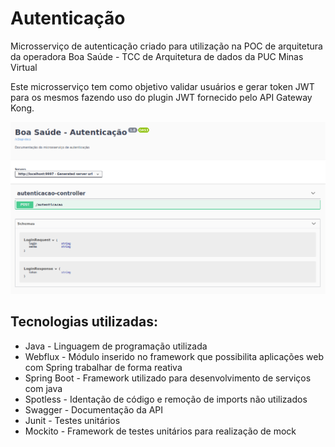# Autenticação

Microsserviço de autenticação criado para utilização na POC de arquitetura da operadora Boa Saúde - TCC de Arquitetura de dados da PUC Minas Virtual

Este microsserviço tem como objetivo validar usuários e gerar token JWT para os mesmos fazendo uso do plugin JWT fornecido pelo API Gateway Kong. 


![Endpoints de autenticação](./pictures/img.png "Swagger")

## Tecnologias utilizadas:

- Java - Linguagem de programação utilizada
- Webflux - Módulo inserido no framework que possibilita aplicações web com Spring trabalhar de forma reativa
- Spring Boot - Framework utilizado para desenvolvimento de serviços com java
- Spotless - Identação de código e remoção de imports não utilizados
- Swagger - Documentação da API
- Junit - Testes unitários
- Mockito - Framework de testes unitários para realização de mock

